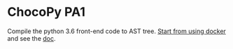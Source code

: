 # ChocoPy PA1

Compile the python 3.6 front-end code to AST tree. [Start from using docker](./doc/common/build.md) and see the [doc](./doc/PA1/README.md).

